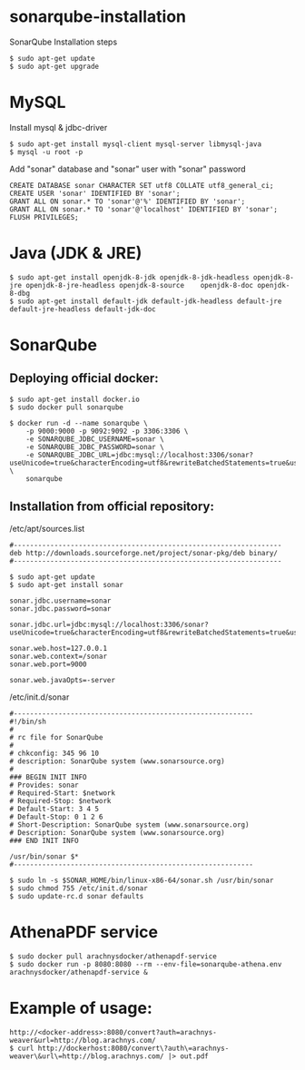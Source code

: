 # sonarqube-installation
SonarQube Installation steps

    $ sudo apt-get update
    $ sudo apt-get upgrade

# MySQL
Install mysql & jdbc-driver

    $ sudo apt-get install mysql-client mysql-server libmysql-java
    $ mysql -u root -p

Add "sonar" database and "sonar" user with "sonar" password

    CREATE DATABASE sonar CHARACTER SET utf8 COLLATE utf8_general_ci;
    CREATE USER 'sonar' IDENTIFIED BY 'sonar';
    GRANT ALL ON sonar.* TO 'sonar'@'%' IDENTIFIED BY 'sonar';
    GRANT ALL ON sonar.* TO 'sonar'@'localhost' IDENTIFIED BY 'sonar';
    FLUSH PRIVILEGES;

# Java (JDK & JRE)

    $ sudo apt-get install openjdk-8-jdk openjdk-8-jdk-headless openjdk-8-jre openjdk-8-jre-headless openjdk-8-source    openjdk-8-doc openjdk-8-dbg
    $ sudo apt-get install default-jdk default-jdk-headless default-jre default-jre-headless default-jdk-doc

# SonarQube

## Deploying official docker:

    $ sudo apt-get install docker.io
    $ sudo docker pull sonarqube

    $ docker run -d --name sonarqube \
        -p 9000:9000 -p 9092:9092 -p 3306:3306 \
        -e SONARQUBE_JDBC_USERNAME=sonar \
        -e SONARQUBE_JDBC_PASSWORD=sonar \
        -e SONARQUBE_JDBC_URL=jdbc:mysql://localhost:3306/sonar?useUnicode=true&characterEncoding=utf8&rewriteBatchedStatements=true&useConfigs=maxPerformance \
        sonarqube

## Installation from official repository:
/etc/apt/sources.list

    #------------------------------------------------------------------
    deb http://downloads.sourceforge.net/project/sonar-pkg/deb binary/
    #------------------------------------------------------------------

    $ sudo apt-get update
    $ sudo apt-get install sonar

    sonar.jdbc.username=sonar
    sonar.jdbc.password=sonar

    sonar.jdbc.url=jdbc:mysql://localhost:3306/sonar?useUnicode=true&characterEncoding=utf8&rewriteBatchedStatements=true&useConfigs=maxPerformance

    sonar.web.host=127.0.0.1
    sonar.web.context=/sonar
    sonar.web.port=9000

    sonar.web.javaOpts=-server

/etc/init.d/sonar

    #-----------------------------------------------------------
    #!/bin/sh
    #
    # rc file for SonarQube
    #
    # chkconfig: 345 96 10
    # description: SonarQube system (www.sonarsource.org)
    #
    ### BEGIN INIT INFO
    # Provides: sonar
    # Required-Start: $network
    # Required-Stop: $network
    # Default-Start: 3 4 5
    # Default-Stop: 0 1 2 6
    # Short-Description: SonarQube system (www.sonarsource.org)
    # Description: SonarQube system (www.sonarsource.org)
    ### END INIT INFO
 
    /usr/bin/sonar $*
    #-----------------------------------------------------------

    $ sudo ln -s $SONAR_HOME/bin/linux-x86-64/sonar.sh /usr/bin/sonar
    $ sudo chmod 755 /etc/init.d/sonar
    $ sudo update-rc.d sonar defaults

# AthenaPDF service
    $ sudo docker pull arachnysdocker/athenapdf-service
    $ sudo docker run -p 8080:8080 --rm --env-file=sonarqube-athena.env arachnysdocker/athenapdf-service &

# Example of usage:
    http://<docker-address>:8080/convert?auth=arachnys-weaver&url=http://blog.arachnys.com/
    $ curl http://dockerhost:8080/convert\?auth\=arachnys-weaver\&url\=http://blog.arachnys.com/ |> out.pdf
